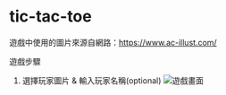 # tic-tac-toe

遊戲中使用的圖片來源自網路：https://www.ac-illust.com/

遊戲步驟
1. 選擇玩家圖片 & 輸入玩家名稱(optional)
![遊戲畫面](https://res.cloudinary.com/dh2splieo/image/upload/v1644160092/others/tic-tac-toe_select_zi1yun.png "遊戲畫面")
